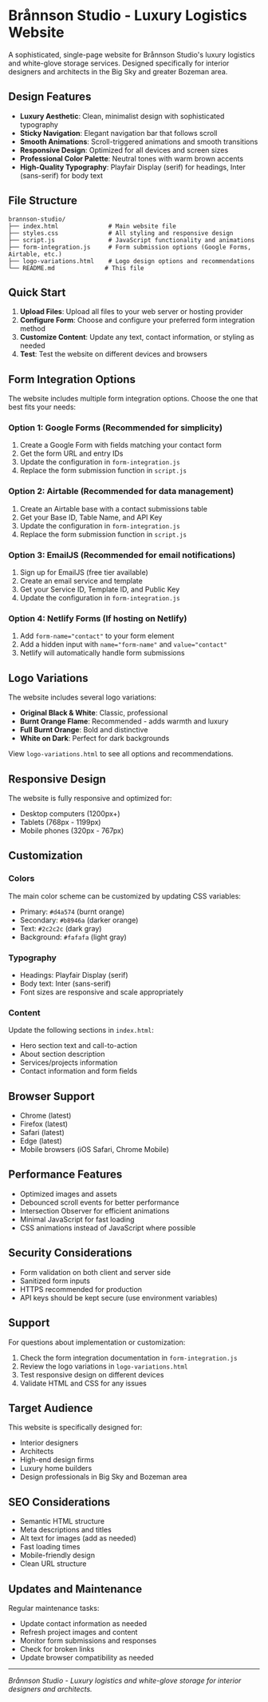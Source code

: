 # Brånnson Studio - Luxury Logistics Website

A sophisticated, single-page website for Brånnson Studio's luxury logistics and white-glove storage services. Designed specifically for interior designers and architects in the Big Sky and greater Bozeman area.

## Design Features

- **Luxury Aesthetic**: Clean, minimalist design with sophisticated typography
- **Sticky Navigation**: Elegant navigation bar that follows scroll
- **Smooth Animations**: Scroll-triggered animations and smooth transitions
- **Responsive Design**: Optimized for all devices and screen sizes
- **Professional Color Palette**: Neutral tones with warm brown accents
- **High-Quality Typography**: Playfair Display (serif) for headings, Inter (sans-serif) for body text

## File Structure

```
brannson-studio/
├── index.html              # Main website file
├── styles.css              # All styling and responsive design
├── script.js               # JavaScript functionality and animations
├── form-integration.js     # Form submission options (Google Forms, Airtable, etc.)
├── logo-variations.html    # Logo design options and recommendations
└── README.md              # This file
```

## Quick Start

1. **Upload Files**: Upload all files to your web server or hosting provider
2. **Configure Form**: Choose and configure your preferred form integration method
3. **Customize Content**: Update any text, contact information, or styling as needed
4. **Test**: Test the website on different devices and browsers

## Form Integration Options

The website includes multiple form integration options. Choose the one that best fits your needs:

### Option 1: Google Forms (Recommended for simplicity)
1. Create a Google Form with fields matching your contact form
2. Get the form URL and entry IDs
3. Update the configuration in `form-integration.js`
4. Replace the form submission function in `script.js`

### Option 2: Airtable (Recommended for data management)
1. Create an Airtable base with a contact submissions table
2. Get your Base ID, Table Name, and API Key
3. Update the configuration in `form-integration.js`
4. Replace the form submission function in `script.js`

### Option 3: EmailJS (Recommended for email notifications)
1. Sign up for EmailJS (free tier available)
2. Create an email service and template
3. Get your Service ID, Template ID, and Public Key
4. Update the configuration in `form-integration.js`

### Option 4: Netlify Forms (If hosting on Netlify)
1. Add `form-name="contact"` to your form element
2. Add a hidden input with `name="form-name"` and `value="contact"`
3. Netlify will automatically handle form submissions

## Logo Variations

The website includes several logo variations:

- **Original Black & White**: Classic, professional
- **Burnt Orange Flame**: Recommended - adds warmth and luxury
- **Full Burnt Orange**: Bold and distinctive
- **White on Dark**: Perfect for dark backgrounds

View `logo-variations.html` to see all options and recommendations.

## Responsive Design

The website is fully responsive and optimized for:
- Desktop computers (1200px+)
- Tablets (768px - 1199px)
- Mobile phones (320px - 767px)

## Customization

### Colors
The main color scheme can be customized by updating CSS variables:
- Primary: `#d4a574` (burnt orange)
- Secondary: `#b8946a` (darker orange)
- Text: `#2c2c2c` (dark gray)
- Background: `#fafafa` (light gray)

### Typography
- Headings: Playfair Display (serif)
- Body text: Inter (sans-serif)
- Font sizes are responsive and scale appropriately

### Content
Update the following sections in `index.html`:
- Hero section text and call-to-action
- About section description
- Services/projects information
- Contact information and form fields

## Browser Support

- Chrome (latest)
- Firefox (latest)
- Safari (latest)
- Edge (latest)
- Mobile browsers (iOS Safari, Chrome Mobile)

## Performance Features

- Optimized images and assets
- Debounced scroll events for better performance
- Intersection Observer for efficient animations
- Minimal JavaScript for fast loading
- CSS animations instead of JavaScript where possible

## Security Considerations

- Form validation on both client and server side
- Sanitized form inputs
- HTTPS recommended for production
- API keys should be kept secure (use environment variables)

## Support

For questions about implementation or customization:
1. Check the form integration documentation in `form-integration.js`
2. Review the logo variations in `logo-variations.html`
3. Test responsive design on different devices
4. Validate HTML and CSS for any issues

## Target Audience

This website is specifically designed for:
- Interior designers
- Architects
- High-end design firms
- Luxury home builders
- Design professionals in Big Sky and Bozeman area

## SEO Considerations

- Semantic HTML structure
- Meta descriptions and titles
- Alt text for images (add as needed)
- Fast loading times
- Mobile-friendly design
- Clean URL structure

## Updates and Maintenance

Regular maintenance tasks:
- Update contact information as needed
- Refresh project images and content
- Monitor form submissions and responses
- Check for broken links
- Update browser compatibility as needed

---


*Brånnson Studio - Luxury logistics and white-glove storage for interior designers and architects.*
